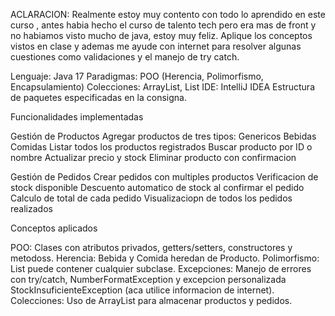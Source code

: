 ACLARACION: Realmente estoy muy contento con todo lo aprendido en este curso , antes habia hecho el curso de talento tech pero era mas de front y no habiamos visto mucho de java, estoy muy feliz. Aplique los conceptos vistos en clase y ademas me ayude con internet para resolver algunas cuestiones como validaciones y el manejo de try catch.

Lenguaje: Java 17
Paradigmas: POO (Herencia, Polimorfismo, Encapsulamiento)
Colecciones: ArrayList, List
IDE: IntelliJ IDEA
Estructura de paquetes especificadas en la consigna.

Funcionalidades implementadas

Gestión de Productos
Agregar productos de tres tipos:
Genericos
Bebidas 
Comidas 
Listar todos los productos registrados
Buscar producto por ID o nombre
Actualizar precio y stock
Eliminar producto con confirmacion

Gestión de Pedidos
Crear pedidos con multiples productos
Verificacion de stock disponible
Descuento automatico de stock al confirmar el pedido
Calculo de total de cada pedido
Visualizaciopn de todos los pedidos realizados

Conceptos aplicados

POO: Clases con atributos privados, getters/setters, constructores y metodoss.
Herencia: Bebida y Comida heredan de Producto.
Polimorfismo: List<Producto> puede contener cualquier subclase.
Excepciones: Manejo de errores con try/catch, NumberFormatException y excepcion personalizada StockInsuficienteException (aca utilice informacion de internet).
Colecciones: Uso de ArrayList para almacenar productos y pedidos.

